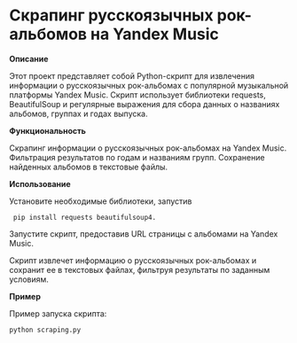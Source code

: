 **<h1>Скрапинг русскоязычных рок-альбомов на Yandex Music</h1>**

**Описание**

Этот проект представляет собой Python-скрипт для извлечения информации о русскоязычных рок-альбомах с популярной музыкальной платформы Yandex Music. Скрипт использует библиотеки requests, BeautifulSoup и регулярные выражения для сбора данных о названиях альбомов, группах и годах выпуска.

**Функциональность**

Скрапинг информации о русскоязычных рок-альбомах на Yandex Music.
Фильтрация результатов по годам и названиям групп.
Сохранение найденных альбомов в текстовые файлы.

**Использование**

Установите необходимые библиотеки, запустив 

     pip install requests beautifulsoup4.

Запустите скрипт, предоставив URL страницы с альбомами на Yandex Music.

Скрипт извлечет информацию о русскоязычных рок-альбомах и сохранит ее в текстовых файлах, фильтруя результаты по заданным условиям.

**Пример**

Пример запуска скрипта:


    python scraping.py
